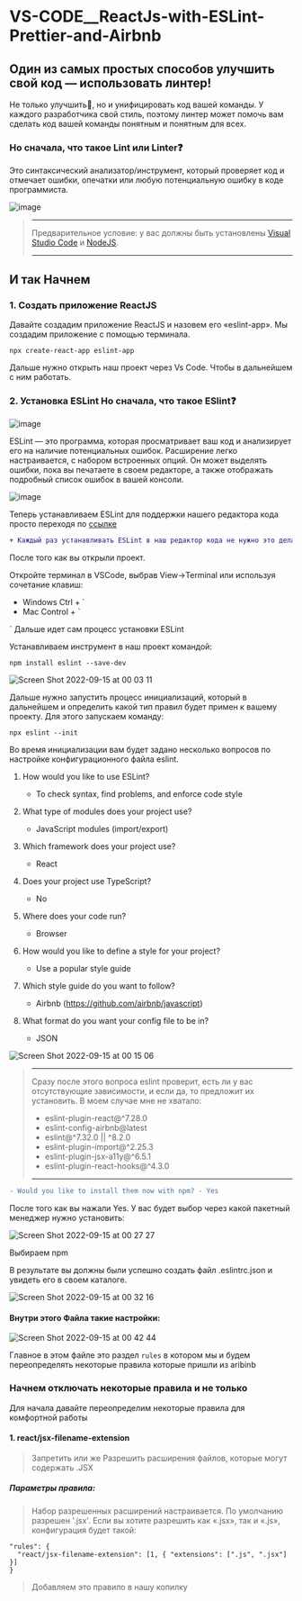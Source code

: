 # VS-CODE__ReactJs-with-ESLint-Prettier-and-Airbnb


## Один из самых простых способов улучшить свой код — использовать линтер!

Не только улучшить💪, но и унифицировать код вашей команды. 
У каждого разработчика свой стиль, поэтому линтер может помочь вам сделать код вашей команды понятным и понятным для всех.

### Но сначала, что такое Lint или Linter❓

Это синтаксический анализатор/инструмент, который проверяет код и отмечает ошибки, 
опечатки или любую потенциальную ошибку в коде программиста.

![image](https://user-images.githubusercontent.com/44497623/190224727-331ae1f3-7ef7-45a6-97fc-f5f50877898c.png)


> ________________
> Предварительное условие: у вас должны быть установлены [Visual Studio Code](https://code.visualstudio.com/) и [NodeJS](https://nodejs.org/en/).
> ________________

 ## И так Начнем
### 1. Создать приложение ReactJS

Давайте создадим приложение ReactJS и назовем его «eslint-app». Мы создадим приложение с помощью терминала.

```npm
npx create-react-app eslint-app 
```
Дальше нужно открыть наш проект через Vs Code. Чтобы в дальнейшем с ним работать.

### 2. Установка ESLint Но сначала, что такое ESlint❓
![image](https://user-images.githubusercontent.com/44497623/190225171-c4e97f6f-4625-4191-8fd7-d45b9cceeef3.png) 


ESLint — это программа, которая просматривает ваш код и анализирует его на наличие потенциальных ошибок.
Расширение легко настраивается, с набором встроенных опций. 
Он может выделять ошибки, пока вы печатаете в своем редакторе, а также отображать подробный список ошибок в вашей консоли. 



![image](https://user-images.githubusercontent.com/44497623/190227458-7de44648-3b04-4c53-9b71-a2fe523cc471.png)


Теперь устанавливаем ESLint для поддержки нашего редактора кода просто переходя по [ссылке](https://marketplace.visualstudio.com/items?itemName=dbaeumer.vscode-eslint#:~:text=If%20you%20haven't%20installed,eslintrc%20configuration%20file.)

```diff
+ Каждый раз устанавливать ESLint в наш редактор кода не нужно это делается только один раз 
```

После того как вы открыли проект.

Откройте терминал в VSCode, выбрав View->Terminal или используя сочетание клавиш:
- Windows Ctrl + `
- Mac Control + `

`
Дальше идет сам процесс установки ESLint

Устанавливаем инструмент в наш проект командой:
```
npm install eslint --save-dev
```
![Screen Shot 2022-09-15 at 00 03 11](https://user-images.githubusercontent.com/44497623/190229196-7bb8051d-da30-4b87-854d-52b666535308.png)


Дальше нужно запустить процесс инициализаций, который в дальнейшем и определить какой тип правил будет примен к вашему проекту.
Для этого запускаем команду:

```
npx eslint --init
```
Во время инициализации вам будет задано несколько вопросов по настройке конфигурационного файла eslint.

1. How would you like to use ESLint?
   - To check syntax, find problems, and enforce code style
   
2. What type of modules does your project use?
   - JavaScript modules (import/export)
   
3. Which framework does your project use?
   - React
   
4. Does your project use TypeScript?
   - No
   
5. Where does your code run? 
   - Browser
   
6. How would you like to define a style for your project? 
   - Use a popular style guide
   
7. Which style guide do you want to follow?
   - Airbnb (https://github.com/airbnb/javascript)

8. What format do you want your config file to be in? 
   - JSON


![Screen Shot 2022-09-15 at 00 15 06](https://user-images.githubusercontent.com/44497623/190231442-a2ed51ef-4617-44ba-aad0-a19b63bd5725.png)

>________________
> Сразу после этого вопроса eslint проверит, есть ли у вас отсутствующие зависимости, и если да, то предложит их установить.
> В моем случае мне не хватало:
> - eslint-plugin-react@^7.28.0 
> - eslint-config-airbnb@latest 
> - eslint@^7.32.0 || ^8.2.0 
> - eslint-plugin-import@^2.25.3 
> - eslint-plugin-jsx-a11y@^6.5.1 
> - eslint-plugin-react-hooks@^4.3.0
>________________

```diff
- Would you like to install them now with npm? - Yes
```

После того как вы нажали Yes. 
У вас будет выбор через какой пакетный менеджер нужно установить: 

![Screen Shot 2022-09-15 at 00 27 27](https://user-images.githubusercontent.com/44497623/190233974-f33f72a2-992b-4f6f-8f9f-12a3c47ebb69.png)

Выбираем npm

В результате вы должны были успешно создать файл .eslintrc.json и увидеть его в своем каталоге.

![Screen Shot 2022-09-15 at 00 32 16](https://user-images.githubusercontent.com/44497623/190235356-3a1d1dce-f004-4f1b-a7b7-5b3d96038ab3.png)


#### Внутри этого Файла такие настройки:

![Screen Shot 2022-09-15 at 00 42 44](https://user-images.githubusercontent.com/44497623/190237241-71592bbe-1fc7-4100-a2c8-981e05d51b5a.png)

Главное в этом файле это раздел `rules` в котором мы и будем переопределять некоторые правила которые пришли из aribinb

### Начнем отключать некоторые правила и не только

Для начала давайте переопределим некоторые правила для комфортной работы


#### 1. react/jsx-filename-extension 
> Запретить или же Разрешить расширения файлов, которые могут содержать .JSX
##### Параметры правила:
> Набор разрешенных расширений настраивается. По умолчанию разрешен '.jsx'. Если вы хотите разрешить как «.jsx», так и «.js», конфигурация будет такой:
```
"rules": {
  "react/jsx-filename-extension": [1, { "extensions": [".js", ".jsx"] }]
}
```
> Добавляем это правило в нашу копилку

